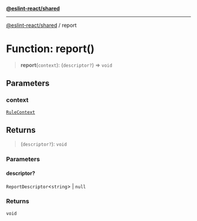 [**@eslint-react/shared**](../README.md)

***

[@eslint-react/shared](../README.md) / report

# Function: report()

> **report**(`context`): (`descriptor?`) => `void`

## Parameters

### context

[`RuleContext`](../type-aliases/RuleContext.md)

## Returns

> (`descriptor?`): `void`

### Parameters

#### descriptor?

`ReportDescriptor`\<`string`\> | `null`

### Returns

`void`
